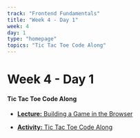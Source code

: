 ```yaml
---
track: "Frontend Fundamentals"
title: "Week 4 - Day 1"
week: 4
day: 1
type: "homepage"
topics: "Tic Tac Toe Code Along"
---
```



# Week 4 - Day 1


#### Tic Tac Toe Code Along

- [**Lecture:** Building a Game in the Browser](/frontend-fundamentals/week-4/day-1/lecture-materials/guide-to-building-a-browser-game/)

- [**Activity:** Tic Tac Toe Code Along](/frontend-fundamentals/week-4/day-1/lecture-materials/tic-tac-toe-code-along/)